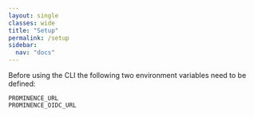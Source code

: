 ```yaml
---
layout: single
classes: wide
title: "Setup"
permalink: /setup
sidebar:
  nav: "docs"
---
```


Before using the CLI the following two environment variables need to be defined:
```
PROMINENCE_URL
PROMINENCE_OIDC_URL
```

